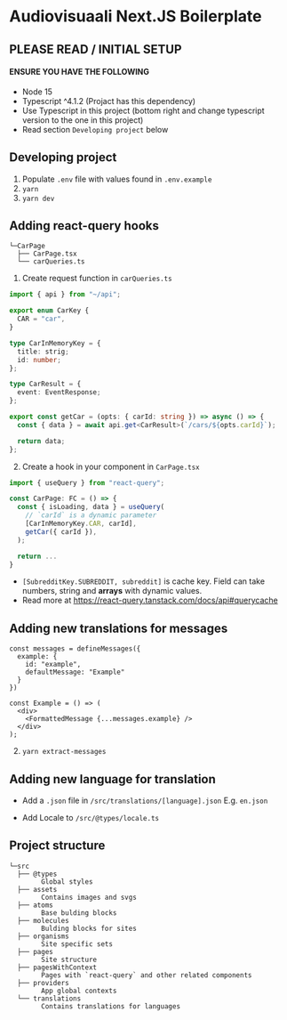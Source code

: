 # Audiovisuaali Next.JS Boilerplate

## PLEASE READ / INITIAL SETUP

#### ENSURE YOU HAVE THE FOLLOWING

- Node 15
- Typescript ^4.1.2 (Projact has this dependency)
- Use Typescript in this project (bottom right and change typescript version to the one in this project)
- Read section `Developing project` below

## Developing project

1. Populate `.env` file with values found in `.env.example`
2. `yarn`
3. `yarn dev`

## Adding react-query hooks

```
└─CarPage
  ├── CarPage.tsx
  └── carQueries.ts
```

1. Create request function in `carQueries.ts`
```typescript
import { api } from "~/api";

export enum CarKey {
  CAR = "car",
}

type CarInMemoryKey = {
  title: strig;
  id: number;
};

type CarResult = {
  event: EventResponse;
};

export const getCar = (opts: { carId: string }) => async () => {
  const { data } = await api.get<CarResult>(`/cars/${opts.carId}`);

  return data;
};

```

2. Create a hook in your component in `CarPage.tsx`
```typescript
import { useQuery } from "react-query";

const CarPage: FC = () => {
  const { isLoading, data } = useQuery(
    // `carId` is a dynamic parameter
    [CarInMemoryKey.CAR, carId],
    getCar({ carId }),
  );

  return ...
}
```

- `[SubredditKey.SUBREDDIT, subreddit]` is cache key. 
  Field can take numbers, string and **arrays** with dynamic values.
- Read more at https://react-query.tanstack.com/docs/api#querycache


## Adding new translations for messages

```tsx
const messages = defineMessages({
  example: {
    id: "example",
    defaultMessage: "Example"
  }
})

const Example = () => (
  <div>
    <FormattedMessage {...messages.example} />
  </div>
);
```

2. `yarn extract-messages`


## Adding new language for translation

- Add a `.json` file in `/src/translations/[language].json` E.g. `en.json`

- Add Locale to `/src/@types/locale.ts`


## Project structure

```
└─src
  ├── @types
        Global styles
  ├── assets
        Contains images and svgs
  ├── atoms
        Base bulding blocks
  ├── molecules
        Bulding blocks for sites
  ├── organisms
        Site specific sets
  ├── pages
        Site structure
  ├── pagesWithContext
        Pages with `react-query` and other related components
  ├── providers
        App global contexts
  └── translations
        Contains translations for languages
```

